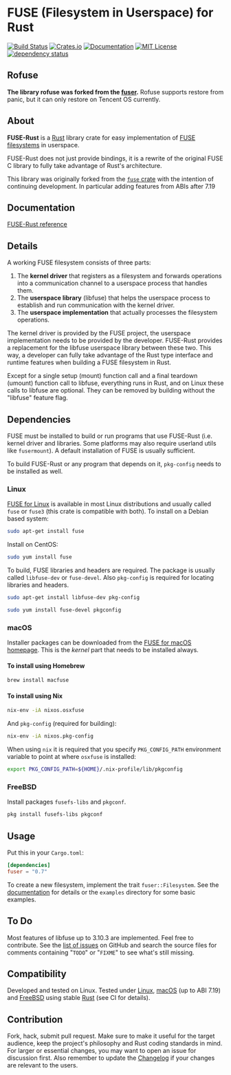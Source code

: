 # FUSE (Filesystem in Userspace) for Rust

[![Build Status](https://travis-ci.com/cberner/fuser.svg?branch=master)](https://travis-ci.com/cberner/fuser)
[![Crates.io](https://img.shields.io/crates/v/fuser.svg)](https://crates.io/crates/fuser)
[![Documentation](https://docs.rs/fuser/badge.svg)](https://docs.rs/fuser)
[![MIT License](https://img.shields.io/badge/license-MIT-blue.svg)](https://github.com/cberner/fuser/blob/master/LICENSE.md)
[![dependency status](https://deps.rs/repo/github/cberner/fuser/status.svg)](https://deps.rs/repo/github/cberner/fuser)

## Rofuse
**The library rofuse was forked from the [fuser](https://github.com/cberner/fuser).** Rofuse supports restore from panic, but it can only restore on Tencent OS currently.

## About

**FUSE-Rust** is a [Rust] library crate for easy implementation of [FUSE filesystems][FUSE for Linux] in userspace.

FUSE-Rust does not just provide bindings, it is a rewrite of the original FUSE C library to fully take advantage of Rust's architecture.

This library was originally forked from the [`fuse` crate](https://github.com/zargony/fuse-rs) with the intention
of continuing development. In particular adding features from ABIs after 7.19

## Documentation

[FUSE-Rust reference][Documentation]

## Details

A working FUSE filesystem consists of three parts:

1. The **kernel driver** that registers as a filesystem and forwards operations into a communication channel to a userspace process that handles them.
1. The **userspace library** (libfuse) that helps the userspace process to establish and run communication with the kernel driver.
1. The **userspace implementation** that actually processes the filesystem operations.

The kernel driver is provided by the FUSE project, the userspace implementation needs to be provided by the developer. FUSE-Rust provides a replacement for the libfuse userspace library between these two. This way, a developer can fully take advantage of the Rust type interface and runtime features when building a FUSE filesystem in Rust.

Except for a single setup (mount) function call and a final teardown (umount) function call to libfuse, everything runs in Rust, and on Linux these calls to libfuse are optional. They can be removed by building without the "libfuse" feature flag.

## Dependencies

FUSE must be installed to build or run programs that use FUSE-Rust (i.e. kernel driver and libraries. Some platforms may also require userland utils like `fusermount`). A default installation of FUSE is usually sufficient.

To build FUSE-Rust or any program that depends on it, `pkg-config` needs to be installed as well.

### Linux

[FUSE for Linux] is available in most Linux distributions and usually called `fuse` or `fuse3` (this crate is compatible with both). To install on a Debian based system:

```sh
sudo apt-get install fuse
```

Install on CentOS:

```sh
sudo yum install fuse
```

To build, FUSE libraries and headers are required. The package is usually called `libfuse-dev` or `fuse-devel`. Also `pkg-config` is required for locating libraries and headers.

```sh
sudo apt-get install libfuse-dev pkg-config
```

```sh
sudo yum install fuse-devel pkgconfig
```

### macOS

Installer packages can be downloaded from the [FUSE for macOS homepage][FUSE for macOS]. This is the *kernel* part that needs to be installed always.

#### To install using Homebrew

```sh
brew install macfuse
```

#### To install using Nix

``` sh
nix-env -iA nixos.osxfuse
```

And `pkg-config` (required for building):

``` sh
nix-env -iA nixos.pkg-config
```

When using `nix` it is required that you specify `PKG_CONFIG_PATH` environment variable to point at where `osxfuse` is installed:

``` sh
export PKG_CONFIG_PATH=${HOME}/.nix-profile/lib/pkgconfig
```

### FreeBSD

Install packages `fusefs-libs` and `pkgconf`.

```sh
pkg install fusefs-libs pkgconf
```

## Usage

Put this in your `Cargo.toml`:

```toml
[dependencies]
fuser = "0.7"
```

To create a new filesystem, implement the trait `fuser::Filesystem`. See the [documentation] for details or the `examples` directory for some basic examples.

## To Do

Most features of libfuse up to 3.10.3 are implemented. Feel free to contribute. See the [list of issues][issues] on GitHub and search the source files for comments containing "`TODO`" or "`FIXME`" to see what's still missing.

## Compatibility

Developed and tested on Linux. Tested under [Linux][FUSE for Linux], [macOS][FUSE for macOS] (up to ABI 7.19) and [FreeBSD][FUSE for FreeBSD] using stable [Rust] (see CI for details).

## Contribution

Fork, hack, submit pull request. Make sure to make it useful for the target audience, keep the project's philosophy and Rust coding standards in mind. For larger or essential changes, you may want to open an issue for discussion first. Also remember to update the [Changelog] if your changes are relevant to the users.

[Rust]: https://rust-lang.org
[Homebrew]: https://brew.sh
[Changelog]: https://keepachangelog.com/en/1.0.0/

[FUSE-Rust]: https://github.com/cberner/fuser
[issues]: https://github.com/cberner/fuser/issues
[Documentation]: https://docs.rs/fuser

[FUSE for Linux]: https://github.com/libfuse/libfuse/
[FUSE for macOS]: https://osxfuse.github.io
[FUSE for FreeBSD]: https://wiki.freebsd.org/FUSEFS
